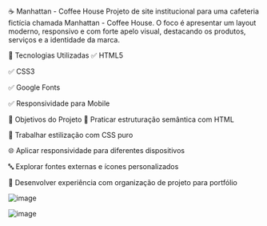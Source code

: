 ☕ Manhattan - Coffee House
Projeto de site institucional para uma cafeteria fictícia chamada Manhattan - Coffee House.
O foco é apresentar um layout moderno, responsivo e com forte apelo visual, destacando os produtos, serviços e a identidade da marca.

🚀 Tecnologias Utilizadas
✅ HTML5

✅ CSS3

✅ Google Fonts

✅ Responsividade para Mobile

🎯 Objetivos do Projeto
🔧 Praticar estruturação semântica com HTML

🎨 Trabalhar estilização com CSS puro

🌐 Aplicar responsividade para diferentes dispositivos

🔤 Explorar fontes externas e ícones personalizados

💼 Desenvolver experiência com organização de projeto para portfólio

![image](https://github.com/user-attachments/assets/369cdc76-00ee-4e83-84b9-6d97da69d15f)

![image](https://github.com/user-attachments/assets/a2d0a483-ffde-4345-a5f8-1e89092e2bcf)


